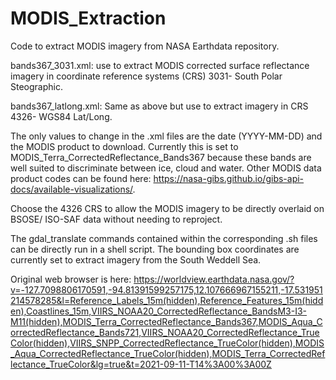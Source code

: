 # MODIS_Extraction
Code to extract MODIS imagery from NASA Earthdata repository. 

bands367_3031.xml: use to extract MODIS corrected surface reflectance imagery in coordinate reference systems (CRS) 3031- South Polar Steographic.

bands367_latlong.xml: Same as above but use to extract imagery in CRS 4326- WGS84 Lat/Long. 

The only values to change in the .xml files are the date (YYYY-MM-DD) and the MODIS product to download. Currently this is set to MODIS_Terra_CorrectedReflectance_Bands367 because these bands are well suited to discriminate between ice, cloud and water. Other MODIS data product codes can be found here: https://nasa-gibs.github.io/gibs-api-docs/available-visualizations/. 

Choose the 4326 CRS to allow the MODIS imagery to be directly overlaid on BSOSE/ ISO-SAF data without needing to reproject. 

The gdal_translate commands contained within the corresponding .sh files can be directly run in a shell script. The bounding box coordinates are currently set to extract imagery from the South Weddell Sea. 

Original web browser is here: https://worldview.earthdata.nasa.gov/?v=-127.7098806170591,-94.81391599257175,12.107666967155211,-17.531951214578285&l=Reference_Labels_15m(hidden),Reference_Features_15m(hidden),Coastlines_15m,VIIRS_NOAA20_CorrectedReflectance_BandsM3-I3-M11(hidden),MODIS_Terra_CorrectedReflectance_Bands367,MODIS_Aqua_CorrectedReflectance_Bands721,VIIRS_NOAA20_CorrectedReflectance_TrueColor(hidden),VIIRS_SNPP_CorrectedReflectance_TrueColor(hidden),MODIS_Aqua_CorrectedReflectance_TrueColor(hidden),MODIS_Terra_CorrectedReflectance_TrueColor&lg=true&t=2021-09-11-T14%3A00%3A00Z 

